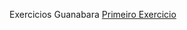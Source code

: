 Exercicios Guanabara
<a href="https://ardsc1.github.io/Exercicios-html-css/Exercicios/1/index.html">Primeiro Exercicio</a>